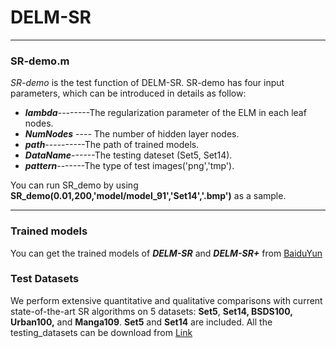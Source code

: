 # DELM-SR
***
### SR-demo.m

*SR-demo* is the test function of DELM-SR. SR-demo has four input parameters, which can be introduced in details as follow:

- ***lambda***--------The regularization parameter of the ELM in each leaf nodes.
- ***NumNodes*** ---- The number of hidden layer nodes.
- ***path***----------The path of trained models.
- ***DataName***------The testing dateset (Set5, Set14).
- ***pattern***-------The type of test images('png','tmp').

You can run SR_demo by using **SR_demo(0.01,200,'model/model_91','Set14','.bmp')** as a sample.
***
### Trained models

You can get the trained models of ***DELM-SR*** and ***DELM-SR+*** from [BaiduYun](https://pan.baidu.com/s/1O9-kfgBSLoSYDPz5nsv4LA)

### Test Datasets
We perform extensive quantitative and qualitative comparisons with current state-of-the-art SR algorithms on 5 datasets: **Set5**, **Set14, BSDS100, Urban100,** and **Manga109**. **Set5** and **Set14** are included.
All the testing_datasets can be download from [Link](http://vllab.ucmerced.edu/wlai24/LapSRN/results/SR_testing_datasets.zip)

